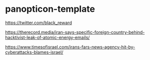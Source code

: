 # panopticon-template

https://twitter.com/black_reward

https://therecord.media/iran-says-specific-foreign-country-behind-hacktivist-leak-of-atomic-energy-emails/

https://www.timesofisrael.com/irans-fars-news-agency-hit-by-cyberattacks-blames-israel/
